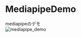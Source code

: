 # MediapipeDemo
mediapipeのデモ  
![mediapipe_demo](https://github.com/user-attachments/assets/c09b5146-f4dc-4891-883c-486f7ca70397)
